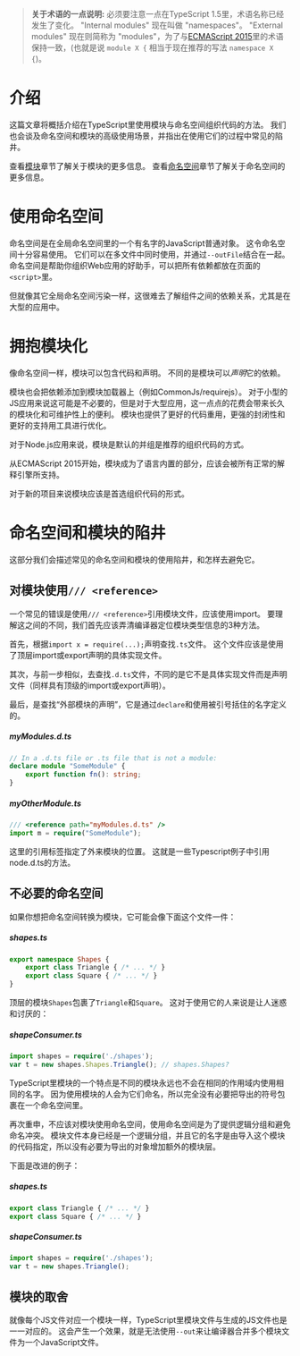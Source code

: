 > **关于术语的一点说明:**
必须要注意一点在TypeScript 1.5里，术语名称已经发生了变化。
"Internal modules" 现在叫做 "namespaces"。
"External modules" 现在则简称为 "modules"，为了与[ECMAScript 2015](http://www.ecma-international.org/ecma-262/6.0/)里的术语保持一致，(也就是说 `module X {` 相当于现在推荐的写法 `namespace X {`)。

# 介绍

这篇文章将概括介绍在TypeScript里使用模块与命名空间组织代码的方法。
我们也会谈及命名空间和模块的高级使用场景，并指出在使用它们的过程中常见的陷井。

查看[模块](./Modules.md)章节了解关于模块的更多信息。
查看[命名空间](./Namespaces.md)章节了解关于命名空间的更多信息。


# 使用命名空间

命名空间是在全局命名空间里的一个有名字的JavaScript普通对象。
这令命名空间十分容易使用。
它们可以在多文件中同时使用，并通过`--outFile`结合在一起。
命名空间是帮助你组织Web应用的好助手，可以把所有依赖都放在页面的`<script>`里。

但就像其它全局命名空间污染一样，这很难去了解组件之间的依赖关系，尤其是在大型的应用中。

# 拥抱模块化

像命名空间一样，模块可以包含代码和声明。
不同的是模块可以*声明*它的依赖。

模块也会把依赖添加到模块加载器上（例如CommonJs/requirejs）。
对于小型的JS应用来说这可能是不必要的，但是对于大型应用，这一点点的花费会带来长久的模块化和可维护性上的便利。
模块也提供了更好的代码重用，更强的封闭性和更好的支持用工具进行优化。

对于Node.js应用来说，模块是默认的并组是推荐的组织代码的方式。

从ECMAScript 2015开始，模块成为了语言内置的部分，应该会被所有正常的解释引擎所支持。

对于新的项目来说模块应该是首选组织代码的形式。

# 命名空间和模块的陷井

这部分我们会描述常见的命名空间和模块的使用陷井，和怎样去避免它。

## 对模块使用`/// <reference>`

一个常见的错误是使用`/// <reference>`引用模块文件，应该使用import。
要理解这之间的不同，我们首先应该弄清编译器定位模块类型信息的3种方法。

首先，根据`import x = require(...);`声明查找`.ts`文件。
这个文件应该是使用了顶层import或export声明的具体实现文件。

其次，与前一步相似，去查找`.d.ts`文件，不同的是它不是具体实现文件而是声明文件（同样具有顶级的import或export声明）。

最后，是查找“外部模块的声明”，它是通过`declare`和使用被引号括住的名字定义的。

##### myModules.d.ts

```ts
// In a .d.ts file or .ts file that is not a module:
declare module "SomeModule" {
    export function fn(): string;
}
```

##### myOtherModule.ts

```ts
/// <reference path="myModules.d.ts" />
import m = require("SomeModule");
```

这里的引用标签指定了外来模块的位置。
这就是一些Typescript例子中引用node.d.ts的方法。

## 不必要的命名空间

如果你想把命名空间转换为模块，它可能会像下面这个文件一件：

##### shapes.ts

```ts
export namespace Shapes {
    export class Triangle { /* ... */ }
    export class Square { /* ... */ }
}
```

顶层的模块`Shapes`包裹了`Triangle`和`Square`。
这对于使用它的人来说是让人迷惑和讨厌的：

##### shapeConsumer.ts

```ts
import shapes = require('./shapes');
var t = new shapes.Shapes.Triangle(); // shapes.Shapes?
```

TypeScript里模块的一个特点是不同的模块永远也不会在相同的作用域内使用相同的名字。
因为使用模块的人会为它们命名，所以完全没有必要把导出的符号包裹在一个命名空间里。

再次重申，不应该对模块使用命名空间，使用命名空间是为了提供逻辑分组和避免命名冲突。
模块文件本身已经是一个逻辑分组，并且它的名字是由导入这个模块的代码指定，所以没有必要为导出的对象增加额外的模块层。

下面是改进的例子：

##### shapes.ts

```ts
export class Triangle { /* ... */ }
export class Square { /* ... */ }
```

##### shapeConsumer.ts

```ts
import shapes = require('./shapes');
var t = new shapes.Triangle();
```

## 模块的取舍

就像每个JS文件对应一个模块一样，TypeScript里模块文件与生成的JS文件也是一一对应的。
这会产生一个效果，就是无法使用`--out`来让编译器合并多个模块文件为一个JavaScript文件。